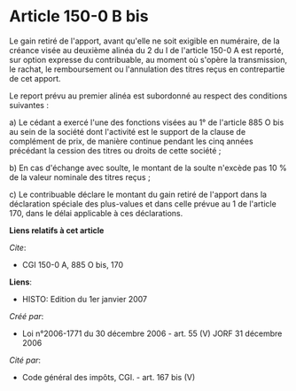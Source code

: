 # Article 150-0 B bis

Le gain retiré de l'apport, avant qu'elle ne soit exigible en numéraire, de la créance visée au deuxième alinéa du 2 du I de
l'article 150-0 A est reporté, sur option expresse du contribuable, au moment où s'opère la transmission, le rachat, le
remboursement ou l'annulation des titres reçus en contrepartie de cet apport.

Le report prévu au premier alinéa est subordonné au respect des conditions suivantes :

a) Le cédant a exercé l'une des fonctions visées au 1° de l'article 885 O bis au sein de la société dont l'activité est le
support de la clause de complément de prix, de manière continue pendant les cinq années précédant la cession des titres ou
droits de cette société ;

b) En cas d'échange avec soulte, le montant de la soulte n'excède pas 10 % de la valeur nominale des titres reçus ;

c) Le contribuable déclare le montant du gain retiré de l'apport dans la déclaration spéciale des plus-values et dans celle
prévue au 1 de l'article 170, dans le délai applicable à ces déclarations.

**Liens relatifs à cet article**

_Cite_:

  - CGI 150-0 A, 885 O bis, 170

**Liens**:

  - HISTO: Edition du 1er janvier 2007

_Créé par_:

  - Loi n°2006-1771 du 30 décembre 2006 - art. 55 (V) JORF 31 décembre 2006

_Cité par_:

  - Code général des impôts, CGI. - art. 167 bis (V)
